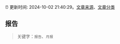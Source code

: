 :alarm_clock: 更新时间: 2024-10-02 21:40:29。[文章来源](/README.md)、[文章分类](/TAGS.md)

## 报告


> 关键字：`报告`、`月报`



